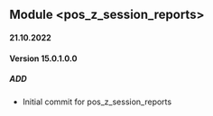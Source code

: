 ## Module <pos_z_session_reports>

#### 21.10.2022
#### Version 15.0.1.0.0
##### ADD
- Initial commit for pos_z_session_reports
